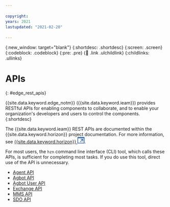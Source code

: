 ```yaml
---

copyright:
years: 2021
lastupdated: "2021-02-20"

---
```


{:new_window: target="blank"}
{:shortdesc: .shortdesc}
{:screen: .screen}
{:codeblock: .codeblock}
{:pre: .pre}
{:child: .link .ulchildlink}
{:childlinks: .ullinks}

# APIs
{: #edge_rest_apis}

{{site.data.keyword.edge_notm}} ({{site.data.keyword.ieam}}) provides RESTful APIs for enabling components to collaborate, and to enable your organization's developers and users to control the components.
{:shortdesc}

The {{site.data.keyword.ieam}} REST APIs are documented within the {{site.data.keyword.horizon}} project documentation. For more information, see [{{site.data.keyword.horizon}} ![Opens in a new tab](../images/icons/launch-glyph.svg "Opens in a new tab")](https://github.com/open-horizon).

For most users, the `hzn` command line interface (CLI) tool, which calls these APIs, is sufficient for completing most tasks. If you do use this tool, direct use of the API is unnecessary.

* [Agent API](agent_api.md)
* [Agbot API](agbot_api.md)
* [Agbot User API](agbot_secure_api.html)
* [Exchange API](exchange_swagger.html)
* [MMS API](mms_swagger.html)
* [SDO API](sdo_swagger.html)

